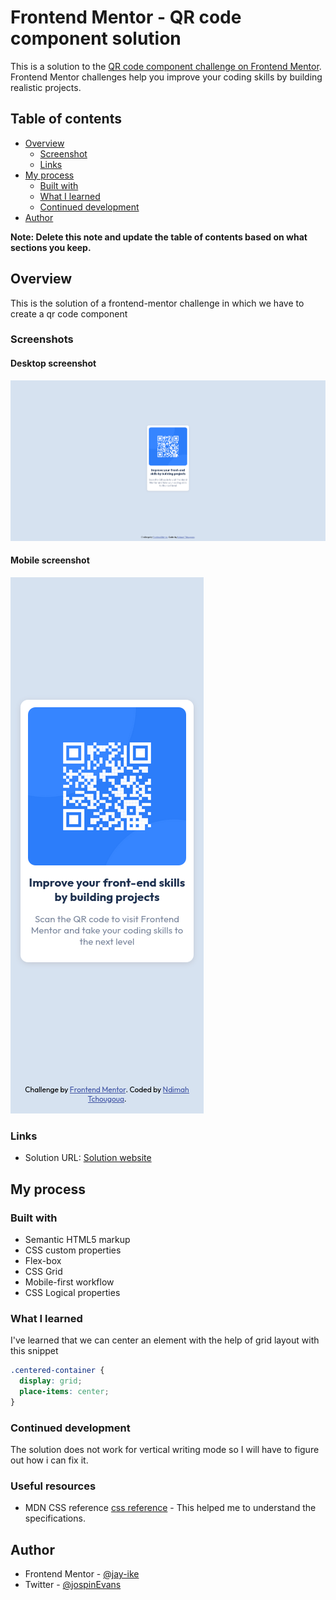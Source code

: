 # Frontend Mentor - QR code component solution

This is a solution to the [QR code component challenge on Frontend Mentor](https://www.frontendmentor.io/challenges/qr-code-component-iux_sIO_H). Frontend Mentor challenges help you improve your coding skills by building realistic projects. 

## Table of contents

- [Overview](#overview)
  - [Screenshot](#screenshot)
  - [Links](#links)
- [My process](#my-process)
  - [Built with](#built-with)
  - [What I learned](#what-i-learned)
  - [Continued development](#continued-development)
- [Author](#author)

**Note: Delete this note and update the table of contents based on what sections you keep.**

## Overview
This is the solution of a frontend-mentor challenge in which we have to create a qr code component

### Screenshots

#### Desktop screenshot 
![Desktop screenshot](./Screenshot-desktop.png)
#### Mobile screenshot 
![Mobile screenshot](./Screenshot-mobile.png)

### Links

- Solution URL: [Solution website](https://jay-ike/github.io/qrcode-challenge)

## My process

### Built with

- Semantic HTML5 markup
- CSS custom properties
- Flex-box
- CSS Grid
- Mobile-first workflow
- CSS Logical properties

### What I learned

I've learned that we can center an element with the help of grid layout
with this snippet


```css
.centered-container {
  display: grid;
  place-items: center;
}
```

### Continued development

The solution does not work for vertical writing mode so I will have to figure out how i can fix it.

### Useful resources

- MDN CSS reference [css reference](https://www.example.com) - This helped me to understand the specifications.

## Author

- Frontend Mentor - [@jay-ike](https://www.frontendmentor.io/profile/jay-ike)
- Twitter - [@jospinEvans](https://www.twitter.com/jospinEvans)